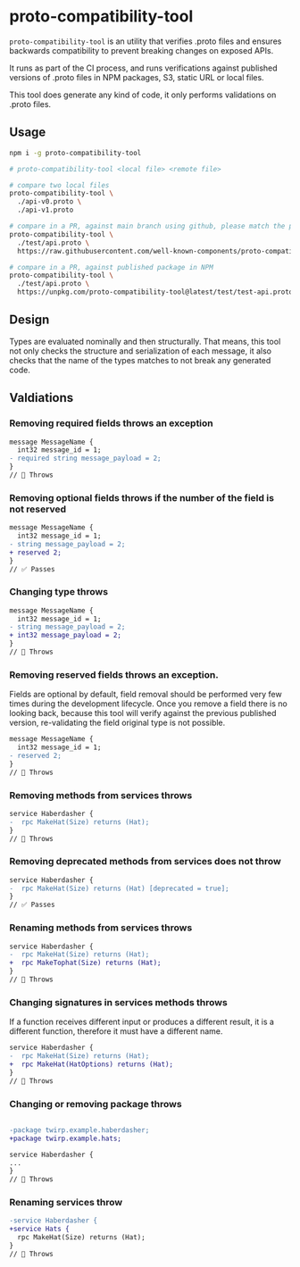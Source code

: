 # proto-compatibility-tool

`proto-compatibility-tool` is an utility that verifies .proto files and ensures backwards compatibility to prevent breaking changes on exposed APIs.

It runs as part of the CI process, and runs verifications against published versions of .proto files in NPM packages, S3, static URL or local files.

This tool does generate any kind of code, it only performs validations on .proto files.

## Usage

```bash
npm i -g proto-compatibility-tool

# proto-compatibility-tool <local file> <remote file>

# compare two local files
proto-compatibility-tool \
  ./api-v0.proto \
  ./api-v1.proto

# compare in a PR, against main branch using github, please match the paths
proto-compatibility-tool \
  ./test/api.proto \
  https://raw.githubusercontent.com/well-known-components/proto-compatibility-tool/main/test/test-api.proto

# compare in a PR, against published package in NPM
proto-compatibility-tool \
  ./test/api.proto \
  https://unpkg.com/proto-compatibility-tool@latest/test/test-api.proto
```

## Design

Types are evaluated nominally and then structurally. That means, this tool not only checks the structure and serialization of each message, it also checks that the name of the types matches to not break any generated code.

## Valdiations

### Removing required fields throws an exception

```diff
message MessageName {
  int32 message_id = 1;
- required string message_payload = 2;
}
// 🚨 Throws
```

### Removing optional fields throws if the number of the field is not reserved

```diff
message MessageName {
  int32 message_id = 1;
- string message_payload = 2;
+ reserved 2;
}
// ✅ Passes
```

### Changing type throws

```diff
message MessageName {
  int32 message_id = 1;
- string message_payload = 2;
+ int32 message_payload = 2;
}
// 🚨 Throws
```

### Removing reserved fields throws an exception.

Fields are optional by default, field removal should be performed very few times during the development lifecycle. Once you remove a field there is no looking back, because this tool will verify against the previous published version, re-validating the field original type is not possible.

```diff
message MessageName {
  int32 message_id = 1;
- reserved 2;
}
// 🚨 Throws
```

### Removing methods from services throws

```diff
service Haberdasher {
-  rpc MakeHat(Size) returns (Hat);
}
// 🚨 Throws
```

### Removing deprecated methods from services does not throw

```diff
service Haberdasher {
-  rpc MakeHat(Size) returns (Hat) [deprecated = true];
}
// ✅ Passes
```

### Renaming methods from services throws

```diff
service Haberdasher {
-  rpc MakeHat(Size) returns (Hat);
+  rpc MakeTophat(Size) returns (Hat);
}
// 🚨 Throws
```

### Changing signatures in services methods throws

If a function receives different input or produces a different result, it is a different function, therefore it must have a different name.

```diff
service Haberdasher {
-  rpc MakeHat(Size) returns (Hat);
+  rpc MakeHat(HatOptions) returns (Hat);
}
// 🚨 Throws
```

### Changing or removing package throws

```diff

-package twirp.example.haberdasher;
+package twirp.example.hats;

service Haberdasher {
...
}
// 🚨 Throws
```

### Renaming services throw

```diff
-service Haberdasher {
+service Hats {
  rpc MakeHat(Size) returns (Hat);
}
// 🚨 Throws
```
